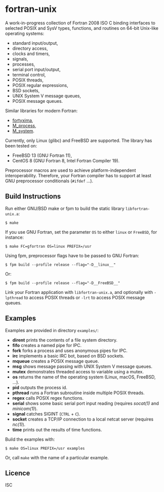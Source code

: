 # fortran-unix
A work-in-progress collection of Fortran 2008 ISO C binding interfaces to
selected POSIX and SysV types, functions, and routines on 64-bit Unix-like
operating systems:

* standard input/output,
* directory access,
* clocks and timers,
* signals,
* processes,
* serial port input/output,
* terminal control,
* POSIX threads,
* POSIX regular expressions,
* BSD sockets,
* UNIX System V message queues,
* POSIX message queues.

Similar libraries for modern Fortran:

* [fortyxima](https://bitbucket.org/aradi/fortyxima/),
* [M_process](https://github.com/urbanjost/M_process),
* [M_system](https://github.com/urbanjost/M_system).

Currently, only Linux (glibc) and FreeBSD are supported. The library has been
tested on:

* FreeBSD 13 (GNU Fortran 11),
* CentOS 8 (GNU Fortran 8, Intel Fortran Compiler 19).

Preprocessor macros are used to achieve platform-independent interoperability.
Therefore, your Fortran compiler has to support at least GNU preprocessor
conditionals (`#ifdef` …).

## Build Instructions
Run either GNU/BSD make or fpm to build the static library `libfortran-unix.a`:

```
$ make
```

If you use GNU Fortran, set the parameter `OS` to either `linux` or `FreeBSD`,
for instance:

```
$ make FC=gfortran OS=linux PREFIX=/usr
```

Using fpm, preprocessor flags have to be passed to GNU Fortran:

```
$ fpm build --profile release --flag="-D__linux__"
```

Or:

```
$ fpm build --profile release --flag="-D__FreeBSD__"
```

Link your Fortran application with `libfortran-unix.a`, and optionally with
`-lpthread` to access POSIX threads or `-lrt` to access POSIX message queues.

## Examples
Examples are provided in directory `examples/`:

* **dirent** prints the contents of a file system directory.
* **fifo** creates a named pipe for IPC.
* **fork** forks a process and uses anonymous pipes for IPC.
* **irc** implements a basic IRC bot, based on BSD sockets.
* **mqueue** creates a POSIX message queue.
* **msg** shows message passing with UNIX System V message queues.
* **mutex** demonstrates threaded access to variable using a mutex.
* **os** returns the name of the operating system (Linux, macOS, FreeBSD, ...).
* **pid** outputs the process id.
* **pthread** runs a Fortran subroutine inside multiple POSIX threads.
* **regex** calls POSIX regex functions.
* **serial** shows some basic serial port input reading (requires *socat(1)* and *minicom(1)*).
* **signal** catches SIGINT (`CTRL` + `C`).
* **socket** creates a TCP/IP connection to a local netcat server (requires *nc(1)*).
* **time** prints out the results of time functions.

Build the examples with:

```
$ make OS=linux PREFIX=/usr examples
```

Or, call `make` with the name of a particular example.

## Licence
ISC
